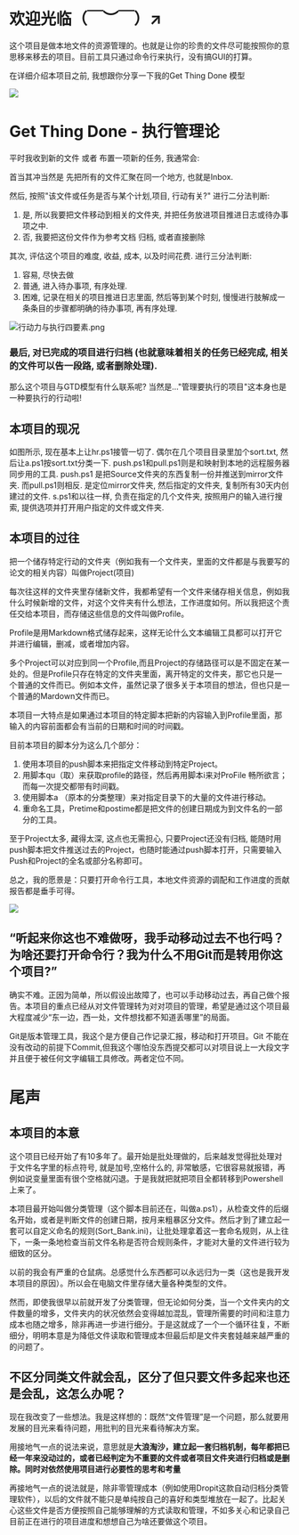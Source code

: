 # 欢迎光临（￣︶￣）↗　
这个项目是做本地文件的资源管理的。也就是让你的珍贵的文件尽可能按照你的意思移来移去的项目。目前工具只通过命令行来执行，没有搞GUI的打算。

在详细介绍本项目之前, 我想跟你分享一下我的Get Thing Done 模型

![](https://github.com/Halloween1996/Project_Management/blob/ded2ef12bc7908bcefbcb2e49363a0e044fc6027/IMG/GTD%E8%A7%84%E5%88%92%E5%9B%BE.png)

# Get Thing Done - 执行管理论
平时我收到新的文件 或者 布置一项新的任务, 我通常会:

首当其冲当然是 先把所有的文件汇聚在同一个地方, 也就是Inbox.

然后, 按照"该文件或任务是否与某个计划,项目, 行动有关?" 进行二分法判断:
1. 是, 所以我要把文件移动到相关的文件夹, 并把任务放进项目推进日志或待办事项之中.
2. 否, 我要把这份文件作为参考文档 归档, 或者直接删除

其次, 评估这个项目的难度, 收益, 成本, 以及时间花费. 进行三分法判断:
1. 容易, 尽快去做
2. 普通, 进入待办事项, 有序处理.
3. 困难, 记录在相关的项目推进日志里面, 然后等到某个时刻, 慢慢进行肢解成一条条目的步骤都明确的待办事项, 再有序处理.

![行动力与执行四要素.png](https://github.com/Halloween1996/Project_Management/blob/27053a25cd6fc941eb2296aa816b1c7dba3e0d3c/IMG/%E8%A1%8C%E5%8A%A8%E5%8A%9B%E4%B8%8E%E6%89%A7%E8%A1%8C%E5%9B%9B%E8%A6%81%E7%B4%A0.png)

### 最后, 对已完成的项目进行归档 (也就意味着相关的任务已经完成, 相关的文件可以告一段路, 或者删除处理).

那么这个项目与GTD模型有什么联系呢? 当然是..."管理要执行的项目"这本身也是一种要执行的行动啦!

## 本项目的现况
如图所示, 现在基本上让hr.ps1接管一切了. 
偶尔在几个项目目录里加个sort.txt, 然后让a.ps1按sort.txt分类一下.
push.ps1和pull.ps1则是和映射到本地的远程服务器同步用的工具. push.ps1 是把Source文件夹的东西复制一份并推送到mirror文件夹. 而pull.ps1则相反. 是定位mirror文件夹, 然后指定的文件夹, 复制所有30天内创建过的文件.
s.ps1和以往一样, 负责在指定的几个文件夹, 按照用户的输入进行搜索, 提供选项并打开用户指定的文件或文件夹.

## 本项目的过往

把一个储存特定行动的文件夹（例如我有一个文件夹，里面的文件都是与我要写的论文的相关内容）叫做Project(项目)

每次往这样的文件夹里存储新文件，我都希望有一个文件来储存相关信息，例如我什么时候新增的文件，对这个文件夹有什么想法，工作进度如何。所以我把这个责任交给本项目，而存储这些信息的文件叫做Profile。

Profile是用Markdown格式储存起来，这样无论什么文本编辑工具都可以打开它并进行编辑，删减，或者增加内容。

多个Project可以对应到同一个Profile,而且Project的存储路径可以是不固定在某一处的。但是Profile只存在特定的文件夹里面，离开特定的文件夹，那它也只是一个普通的文件而已。例如本文件，虽然记录了很多关于本项目的想法，但也只是一个普通的Mardown文件而已。

本项目一大特点是如果通过本项目的特定脚本把新的内容输入到Profile里面，那输入的内容前面都会有当前的日期和时间的时间戳。

目前本项目的脚本分为这么几个部分：
1. 使用本项目的push脚本来把指定文件移动到特定Project。
2. 用脚本qu（取）来获取profile的路径，然后再用脚本i来对ProFile 畅所欲言；而每一次提交都带有时间戳。
3. 使用脚本a （原本的分类整理）来对指定目录下的大量的文件进行移动。
4. 重命名工具，Pretime和postime都是把文件的创建日期成为到文件名的一部分的工具。

至于Project太多, 藏得太深, 这点也无需担心, 只要Project还没有归档, 能随时用push脚本把文件推送过去的Project，也随时能通过push脚本打开，只需要输入Push和Project的全名或部分名称即可。

总之，我的愿景是：只要打开命令行工具，本地文件资源的调配和工作进度的贡献报告都是垂手可得。

![](https://github.com/Halloween1996/Project_Management/blob/27053a25cd6fc941eb2296aa816b1c7dba3e0d3c/IMG/PJM%E7%BB%93%E6%9E%84.png)

## “听起来你这也不难做呀，我手动移动过去不也行吗？为啥还要打开命令行？我为什么不用Git而是转用你这个项目?”
确实不难。正因为简单，所以假设出故障了，也可以手动移动过去，再自己做个报告。本项目的重点已经从对文件管理转为对对项目的管理，希望是通过这个项目最大程度减少“东一边，西一处，文件想找都不知道丢哪里”的局面。

Git是版本管理工具，我这个是方便自己作记录汇报，移动和打开项目。Git 不能在没有改动的前提下Commit,但我这个哪怕没东西提交都可以对项目说上一大段文字并且便于被任何文字编辑工具修改。两者定位不同。

# 尾声
## 本项目的本意
这个项目已经开始了有10多年了。最开始是批处理做的，后来越发觉得批处理对于文件名字里的标点符号, 就是加号,空格什么的, 非常敏感，它很容易就报错，再例如说变量里面有很个空格就闪退。于是我就把就把项目全都转移到Powershell上来了。

本项目最开始叫做分类管理（这个脚本目前还在，叫做a.ps1），从检查文件的后缀名开始，或者是判断文件的创建日期，按月来粗暴区分文件。然后才到了建立起一套可以自定义命名的规则(Sort_Bank.ini)，让批处理拿着这一套命名规则，从上往下，一条一条地检查当前文件名称是否符合规则条件，才能对大量的文件进行较为细致的区分。

以前的我会有严重的仓鼠病。总感觉什么东西都可以永远归为一类（这也是我开发本项目的原因）。所以会在电脑文件里存储大量各种类型的文件。

然而，即使我很早以前就开发了分类管理，但无论如何分类，当一个文件夹内的文件数量的增多，文件夹内的状况依然会变得越加混乱，管理所需要的时间和注意力成本也随之增多，除非再进一步进行细分。于是这就成了一个一个循环往复，不断细分，明明本意是为降低文件读取和管理成本但最后却是文件夹套娃越来越严重的的问题了。

## 不区分同类文件就会乱，区分了但只要文件多起来也还是会乱，这怎么办呢？

现在我改变了一些想法。我是这样想的：既然“文件管理”是一个问题，那么就要用发展的目光来看待问题，用批判的目光来看待解决方案。

用接地气一点的说法来说，意思就是**大浪淘沙，建立起一套归档机制，每年都把已经一年来没动过的，或者已经判定为不重要的文件或者项目文件夹进行归档或是删除。同时对依然使用项目进行必要性的思考和考量**

再接地气一点的说法就是，除非零管理成本（例如使用Dropit这款自动归档分类管理软件），以后的文件就不能只是单纯按自己的喜好和类型堆放在一起了。比起关心这些文件是否方便按照自己能够理解的方式读取和管理，不如多关心和记录自己目前正在进行的项目进度和想想自己为啥还要做这个项目。


